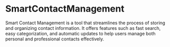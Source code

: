 # SmartContactManagement
Smart Contact Management is a tool that streamlines the process of storing and organizing contact information. It offers features such as fast search, easy categorization, and automatic updates to help users manage both personal and professional contacts effectively.
